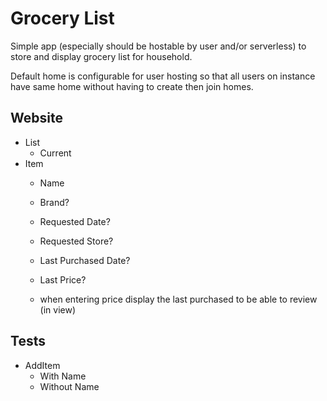 # Grocery List
Simple app (especially should be hostable by user and/or serverless) to store and display grocery list for household.

Default home is configurable for user hosting so that all users on instance have same home without having to create then join homes.

## Website
* List
    * Current
* Item
    * Name
    * Brand?
    * Requested Date?
    * Requested Store?
    * Last Purchased Date?
    * Last Price?
	
	* when entering price display the last purchased to be able to review (in view)

## Tests
* AddItem
    * With Name
    * Without Name
